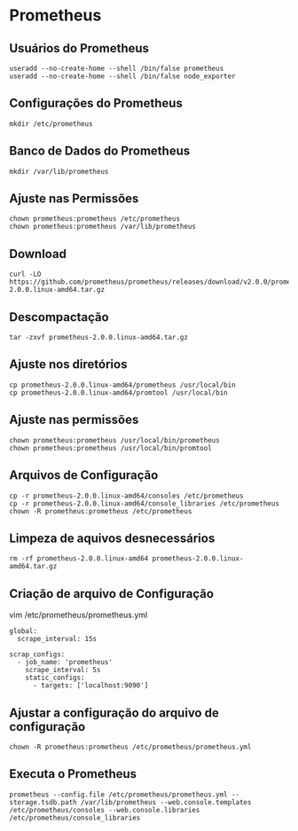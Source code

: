 # Prometheus

## Usuários do Prometheus
```
useradd --no-create-home --shell /bin/false prometheus
useradd --no-create-home --shell /bin/false node_exporter
```

## Configurações do Prometheus
```
mkdir /etc/prometheus
```

## Banco de Dados do Prometheus
```
mkdir /var/lib/prometheus
```

## Ajuste nas Permissões
```
chown prometheus:prometheus /etc/prometheus
chown prometheus:prometheus /var/lib/prometheus
```

## Download
```
curl -LO https://github.com/prometheus/prometheus/releases/download/v2.0.0/prometheus-2.0.0.linux-amd64.tar.gz
```

## Descompactação
```
tar -zxvf prometheus-2.0.0.linux-amd64.tar.gz
```

## Ajuste nos diretórios
```
cp prometheus-2.0.0.linux-amd64/prometheus /usr/local/bin
cp prometheus-2.0.0.linux-amd64/promtool /usr/local/bin
```

## Ajuste nas permissões
```
chown prometheus:prometheus /usr/local/bin/prometheus
chown prometheus:prometheus /usr/local/bin/promtool
```

## Arquivos de Configuração
```
cp -r prometheus-2.0.0.linux-amd64/consoles /etc/prometheus
cp -r prometheus-2.0.0.linux-amd64/console_libraries /etc/prometheus
chown -R prometheus:prometheus /etc/prometheus
```

## Limpeza de aquivos desnecessários
```
rm -rf prometheus-2.0.0.linux-amd64 prometheus-2.0.0.linux-amd64.tar.gz
```

## Criação de arquivo de Configuração
vim /etc/prometheus/prometheus.yml

```
global:
  scrape_interval: 15s

scrap_configs:
  - job_name: 'prometheus'
    scrape_interval: 5s
    static_configs:
      - targets: ['localhost:9090']
```

## Ajustar a configuração do arquivo de configuração
```
chown -R prometheus:prometheus /etc/prometheus/prometheus.yml
```
## Executa o Prometheus
```
prometheus --config.file /etc/prometheus/prometheus.yml --storage.tsdb.path /var/lib/prometheus --web.console.templates /etc/prometheus/consoles --web.console.libraries /etc/prometheus/console_libraries
```
